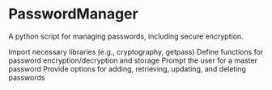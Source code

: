 # PasswordManager
A python script for managing passwords, including secure encryption.

Import necessary libraries (e.g., cryptography, getpass)
Define functions for password encryption/decryption and storage
Prompt the user for a master password
Provide options for adding, retrieving, updating, and deleting passwords
